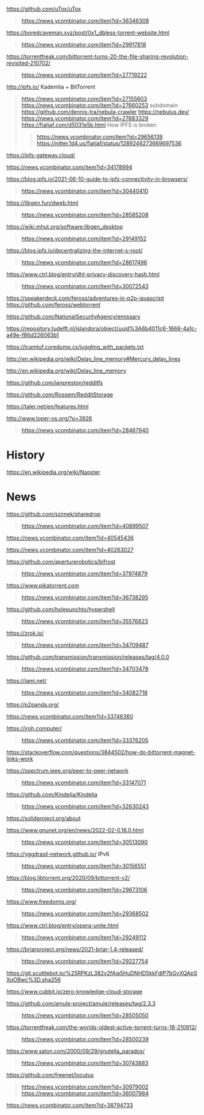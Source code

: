 https://github.com/uTox/uTox
> https://news.ycombinator.com/item?id=36346308

https://boredcaveman.xyz/post/0x1_dbless-torrent-website.html
> https://news.ycombinator.com/item?id=29917818

https://torrentfreak.com/bittorrent-turns-20-the-file-sharing-revolution-revisited-210702/
> https://news.ycombinator.com/item?id=27719222

http://ipfs.io/ Kademlia + BitTorrent
> https://news.ycombinator.com/item?id=27155603
> https://news.ycombinator.com/item?id=27660253 subdomain
  https://github.com/dennis-tra/nebula-crawler
  https://nebulus.dev/
  > https://news.ycombinator.com/item?id=27883329
> https://fiatjaf.com/d5031e5b.html How IPFS is broken
> > https://news.ycombinator.com/item?id=29656139
> https://nitter.1d4.us/fiatjaf/status/1289246273669697536

https://ipfs-gateway.cloud/

https://news.ycombinator.com/item?id=34178994

https://blog.ipfs.io/2021-06-10-guide-to-ipfs-connectivity-in-browsers/
> https://news.ycombinator.com/item?id=30440410

https://libgen.fun/dweb.html
> https://news.ycombinator.com/item?id=28585208

https://wiki.mhut.org/software:libgen_desktop
> https://news.ycombinator.com/item?id=29149152

https://blog.ipfs.io/decentralizing-the-internet-s-root/
> https://news.ycombinator.com/item?id=28617496

https://www.ctrl.blog/entry/dht-privacy-discovery-hash.html
> https://news.ycombinator.com/item?id=30072543

https://speakerdeck.com/feross/adventures-in-p2p-javascript
https://github.com/feross/webtorrent

https://github.com/NationalSecurityAgency/emissary

https://repository.tudelft.nl/islandora/object/uuid%3A6b4011c6-1668-4a1c-a49e-f86d226063b1

https://lcamtuf.coredump.cx/juggling_with_packets.txt

http://en.wikipedia.org/wiki/Delay_line_memory#Mercury_delay_lines

http://en.wikipedia.org/wiki/Delay_line_memory

https://github.com/ianpreston/redditfs

https://github.com/Rossem/RedditStorage

https://taler.net/en/features.html

http://www.loper-os.org/?p=3926
> https://news.ycombinator.com/item?id=28467940

# History
https://en.wikipedia.org/wiki/Napster

# News
https://github.com/szimek/sharedrop
> https://news.ycombinator.com/item?id=40899507

https://news.ycombinator.com/item?id=40545436

https://news.ycombinator.com/item?id=40263027

https://github.com/aperturerobotics/bifrost
> https://news.ycombinator.com/item?id=37974879

https://www.pikatorrent.com
> https://news.ycombinator.com/item?id=36738295

https://github.com/holepunchto/hypershell
> https://news.ycombinator.com/item?id=35576823

https://zrok.io/
> https://news.ycombinator.com/item?id=34709487

https://github.com/transmission/transmission/releases/tag/4.0.0
> https://news.ycombinator.com/item?id=34703478

https://jami.net/
> https://news.ycombinator.com/item?id=34082718

https://p2panda.org/

https://news.ycombinator.com/item?id=33746360

https://iroh.computer/
> https://news.ycombinator.com/item?id=33376205

https://stackoverflow.com/questions/3844502/how-do-bittorrent-magnet-links-work

https://spectrum.ieee.org/peer-to-peer-network
> https://news.ycombinator.com/item?id=33147071

https://github.com/Kindelia/Kindelia
> https://news.ycombinator.com/item?id=32630243

https://solidproject.org/about

https://www.gnunet.org/en/news/2022-02-0.16.0.html
> https://news.ycombinator.com/item?id=30513090

https://yggdrasil-network.github.io/ IPv6
> https://news.ycombinator.com/item?id=30156551

https://blog.libtorrent.org/2020/09/bittorrent-v2/
> https://news.ycombinator.com/item?id=29873106

https://www.freedomjs.org/
> https://news.ycombinator.com/item?id=29368502

https://www.ctrl.blog/entry/opera-unite.html
> https://news.ycombinator.com/item?id=29249112

https://briarproject.org/news/2021-briar-1.4-released/
> https://news.ycombinator.com/item?id=29227754

https://git.scuttlebot.io/%25RPKzL382v2fAia5HuDNHD5kkFdlP7bGvXQApSXqOBwc%3D.sha256

https://www.cubbit.io/zero-knowledge-cloud-storage

https://github.com/amule-project/amule/releases/tag/2.3.3
> https://news.ycombinator.com/item?id=28505050

https://torrentfreak.com/the-worlds-oldest-active-torrent-turns-18-210912/
> https://news.ycombinator.com/item?id=28500239

https://www.salon.com/2000/09/29/gnutella_paradox/
> https://news.ycombinator.com/item?id=30743883

https://github.com/freenet/locutus
> https://news.ycombinator.com/item?id=30979002
> https://news.ycombinator.com/item?id=36007984

https://news.ycombinator.com/item?id=38794733
